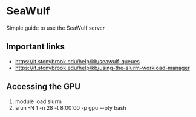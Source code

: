 # SeaWulf
Simple guide to use the SeaWulf server


## Important links
* https://it.stonybrook.edu/help/kb/seawulf-queues
* https://it.stonybrook.edu/help/kb/using-the-slurm-workload-manager


## Accessing the GPU
1. module load slurm 
2. srun -N 1 -n 28 -t 8:00:00 -p gpu --pty bash
